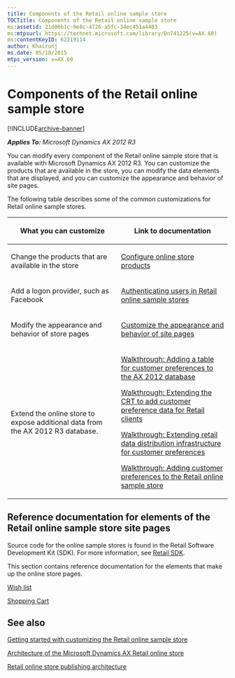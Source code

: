```yaml
---
title: Components of the Retail online sample store
TOCTitle: Components of the Retail online sample store
ms:assetid: 21d00b1c-9e8c-4726-a5fc-34ec451a4403
ms:mtpsurl: https://technet.microsoft.com/library/Dn741225(v=AX.60)
ms:contentKeyID: 62219114
author: Khairunj
ms.date: 05/18/2015
mtps_version: v=AX.60
---
```


# Components of the Retail online sample store 


[!INCLUDE[archive-banner](includes/archive-banner.md)]


_**Applies To:** Microsoft Dynamics AX 2012 R3_

You can modify every component of the Retail online sample store that is available with Microsoft Dynamics AX 2012 R3. You can customize the products that are available in the store, you can modify the data elements that are displayed, and you can customize the appearance and behavior of site pages.

The following table describes some of the common customizations for Retail online sample stores.

<table>
<colgroup>
<col style="width: 50%" />
<col style="width: 50%" />
</colgroup>
<thead>
<tr class="header">
<th><p>What you can customize</p></th>
<th><p>Link to documentation</p></th>
</tr>
</thead>
<tbody>
<tr class="odd">
<td><p>Change the products that are available in the store</p></td>
<td><p><a href="online-store.md">Configure online store products</a></p></td>
</tr>
<tr class="even">
<td><p>Add a logon provider, such as Facebook</p></td>
<td><p><a href="authenticating-users-in-retail-online-sample-stores.md">Authenticating users in Retail online sample stores</a></p></td>
</tr>
<tr class="odd">
<td><p>Modify the appearance and behavior of store pages</p></td>
<td><p><a href="customize-the-appearance-and-behavior-of-site-pages.md">Customize the appearance and behavior of site pages</a></p></td>
</tr>
<tr class="even">
<td><p>Extend the online store to expose additional data from the AX 2012 R3 database.</p></td>
<td><p><a href="walkthrough-adding-a-table-for-customer-preferences-to-the-ax-2012-database.md">Walkthrough: Adding a table for customer preferences to the AX 2012 database</a></p>
<p><a href="walkthrough-extending-the-crt-to-add-customer-preference-data-for-retail-clients.md">Walkthrough: Extending the CRT to add customer preference data for Retail clients</a></p>
<p><a href="walkthrough-extending-retail-data-distribution-infrastructure-for-customer-preferences.md">Walkthrough: Extending retail data distribution infrastructure for customer preferences</a></p>
<p><a href="walkthrough-adding-customer-preferences-to-the-retail-online-sample-store.md">Walkthrough: Adding customer preferences to the Retail online sample store</a></p></td>
</tr>
</tbody>
</table>


## Reference documentation for elements of the Retail online sample store site pages

Source code for the online sample stores is found in the Retail Software Development Kit (SDK). For more information, see [Retail SDK](retail-sdk.md).

This section contains reference documentation for the elements that make up the online store pages.

[Wish list](wish-list.md)

[Shopping Cart](shopping-cart.md)

## See also

[Getting started with customizing the Retail online sample store](getting-started-with-customizing-the-retail-online-sample-store.md)

[Architecture of the Microsoft Dynamics AX Retail online store](architecture-of-the-microsoft-dynamics-ax-retail-online-store.md)

[Retail online store publishing architecture](retail-online-store-publishing-architecture.md)

  


